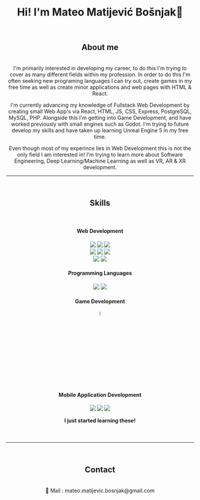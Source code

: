 <h1 align="center">Hi! I'm Mateo Matijević Bošnjak🙂</h1>

<br>
<h2 align="center">About me</h2><br>
<div align="center">
I'm primarily interested in developing my career, to do this I'm trying to cover as many different fields within my profession. In order to do this I'm often seeking 
new programing languages I can try out, create games in my free time as well as create minor applications and web pages with HTML & React.

I'm currently advancing my knowledge of Fullstack Web Development by creating small Web App's via React, HTML, JS, CSS, Express, PostgreSQL, MySQL, PHP.
Alongside this I'm getting into Game Development, and have worked previously with small engines such as Godot. I'm trying to future develop my 
skills and have taken up learning Unreal Engine 5 in my free time.

Even though most of my experince lies in Web Development this is not the only field I am interested in!
I'm trying to learn more about Software Engineering, Deep Learning/Machine Learning as well as VR, AR & XR development.
</div>
<hr/>
<br>
<h2 align="center">Skills</h2><br>
<div align="center">
  <h4 align="center">Web Development<h4>
  
  <img src="https://img.shields.io/badge/HTML5-E34F26?style=for-the-badge&logo=html5&logoColor=white">
  <img src="https://img.shields.io/badge/CSS-239120?&style=for-the-badge&logo=css3&logoColor=white">
  <img src="https://img.shields.io/badge/JavaScript-F7DF1E?style=for-the-badge&logo=javascript&logoColor=black">
  <br>
  <img src="https://img.shields.io/badge/PHP-777BB4?style=for-the-badge&logo=php&logoColor=white">
  <img src="https://img.shields.io/badge/React-20232A?style=for-the-badge&logo=react&logoColor=61DAFB">
  <img src="https://img.shields.io/badge/Express.js-404D59?style=for-the-badge">
  <br>
  <img src="https://img.shields.io/badge/Bootstrap-563D7C?style=for-the-badge&logo=bootstrap&logoColor=white">
  <img src="https://img.shields.io/badge/Tailwind_CSS-38B2AC?style=for-the-badge&logo=tailwind-css&logoColor=white">
  <br>
  <h4 align="center">Programming Languages<h4>
  <img src="https://img.shields.io/badge/C%23-239120?style=for-the-badge&logo=c-sharp&logoColor=white">
  <img src="https://img.shields.io/badge/Java-ED8B00?style=for-the-badge&logo=java&logoColor=white">
  <h4 align="center">Game Development<h4>
  <img src="https://upload.wikimedia.org/wikipedia/commons/thumb/6/6a/Godot_icon.svg/2048px-Godot_icon.svg.png" style="width: 5%;, height: 5%;">
  <h4 align="center">Mobile Application Development<h4>
  <img src="https://img.shields.io/badge/Kotlin-0095D5?&style=for-the-badge&logo=kotlin&logoColor=white">
  <img src="https://img.shields.io/badge/Swift-FA7343?style=for-the-badge&logo=swift&logoColor=white">
  <img src="https://img.shields.io/badge/Kotlin-0095D5?&style=for-the-badge&logo=kotlin&logoColor=white">
    <p>I just started learning these!</p>
  <br>
</div>
<hr/>
<br>
<h2 align="center">Contact</h2><br>
<div align="center">
  📧 Mail : mateo.matijevic.bosnjak@gmail.com
</div>
